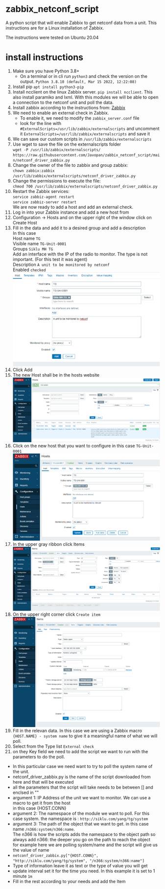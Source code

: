 # zabbix_netconf_script
A python script that will enable Zabbix to get netconf data from a unit.
This instructions are for a Linux installation of Zabbix.

The instructions were tested on Ubuntu 20.04

# install instructions  
1. Make sure you have Python 3.8+
   - On a terminal or in cli run `python3` and check the version on the output. `Python 3.8.10 (default, Mar 15 2022, 12:22:08)`
2. Install pip `apt install python3-pip`
3. Install ncclient on the linux Zabbix server. `pip install ncclient`. This also install paramiko and lxml. With this modules we will be able to open a connection to the netconf unit and poll the data.
4. Install zabbix according to the instructions from: [Zabbix](https://www.zabbix.com/download)
5. We need to enable an external check in Zabbix.  
   - To enable it, we need to modify the `zabbix_server.conf` file
   - look for the line with `#ExternalScripts=/usr/lib/zabbix/externalscripts` and uncomment it `ExternalScripts=/usr/lib/zabbix/externalscripts` and save it
6. We can save our custom scripts in `/usr/lib/zabbix/externalscripts`
7. Use wget to save the file on the externalscripts folder  
  `wget -P /usr/lib/zabbix/externalscripts/ https://raw.githubusercontent.com/Javopan/zabbix_netconf_script/main/netconf_driver_zabbix.py`
8. Change the owner of the file to zabbix and group zabbix:  
  `chown zabbix:zabbix /usr/lib/zabbix/externalscripts/netconf_driver_zabbix.py`
9. Change the permissions to execute the file:  
  `chmod 700 /usr/lib/zabbix/externalscripts/netconf_driver_zabbix.py`
10. Restart the Zabbix services:  
  `service zabbiz-agent restart`  
  `service zabbiz-server restart`  
  We are now ready to add a host and add an external check.
11. Log in into your Zabbix instance and add a new host from
12. Configuration -> Hosts and on the upper right of the window click on Create Host
13. Fill in the data and add it to a desired group and add a description  
  In this case  
  Host name `TG`  
  Visible name `TG-Unit-0001`  
  Groups `Siklu MH TG`  
  Add an interface with the IP of the radio to monitor. The type is not important. (For this test it was agent)  
  Description `A unit to be monitored by netconf`  
  Enabled `checked`  
  ![add host](addhost.jpg "Add a host")  
14. Click Add
15. The new Host shall be in the hosts website  
  ![hosts website](hosts.jpg "Hosts website")  
16. Click on the new host that you want to configure in this case `TG-Unit-0001`
  ![host clicked](unit.jpg "Host clicked")  
17. In the upper gray ribbon click Items  
![items clicked](items.jpg "Items clicked")  
18. On the upper right corner click `Create item`
![create item](create_item.jpg "Create item")  
19. Fill in the relevan data. In this case we are using a Zabbix macro `{HOST.NAME} - system name` to give it a meaningful name of what we will poll.
20. Select from the Type list `External check`
21. on they Key field we need to add the script we want to run with the parameters to do the poll.  
  - In this particular case we need want to try to poll the system name of the unit.  
  - netconf_driver_zabbix.py is the name of the script downloaded from here and that will be executed
  - all the parameters that the script will take needs to be between [] and enclsed in ""
  - argument 1: IP Address of the unit we want to monitor. We can use a macro to get it from the host  
    in this case {HOST.CONN}
  - argument 2: The namespace of the module we want to poll. For this case system. the namespace is : `http://siklu.com/yang/tg/system`  
  - argument 3: The path of the object that we want to get. in this case name `/n366:system/n366:name`.  
    The n366 is how the scripts adds the namespace to the object path so always add n366: the deeper you go on the path to reach the object  
    for example here we are polling system/name and the script will give us the value of name
  - `netconf_driver_zabbix.py["{HOST.CONN}", "http://siklu.com/yang/tg/system", "/n366:system/n366:name"]`
  - Type of information leave it as text or the type of value you will get
  - update interval set it for the time you need. In this example it is set to 1 minute `1m`
  - Fill in the rest according to your needs and add the Item
  
